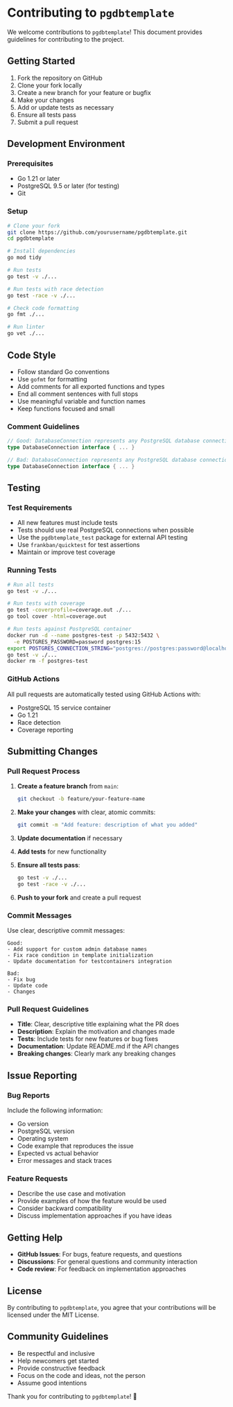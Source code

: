 # Contributing to `pgdbtemplate`

We welcome contributions to `pgdbtemplate`! This document provides guidelines
for contributing to the project.

## Getting Started

1. Fork the repository on GitHub
2. Clone your fork locally
3. Create a new branch for your feature or bugfix
4. Make your changes
5. Add or update tests as necessary
6. Ensure all tests pass
7. Submit a pull request

## Development Environment

### Prerequisites

- Go 1.21 or later
- PostgreSQL 9.5 or later (for testing)
- Git

### Setup

```bash
# Clone your fork
git clone https://github.com/yourusername/pgdbtemplate.git
cd pgdbtemplate

# Install dependencies
go mod tidy

# Run tests
go test -v ./...

# Run tests with race detection
go test -race -v ./...

# Check code formatting
go fmt ./...

# Run linter
go vet ./...
```

## Code Style

- Follow standard Go conventions
- Use `gofmt` for formatting
- Add comments for all exported functions and types
- End all comment sentences with full stops
- Use meaningful variable and function names
- Keep functions focused and small

### Comment Guidelines

```go
// Good: DatabaseConnection represents any PostgreSQL database connection.
type DatabaseConnection interface { ... }

// Bad: DatabaseConnection represents any PostgreSQL database connection
type DatabaseConnection interface { ... }
```

## Testing

### Test Requirements

- All new features must include tests
- Tests should use real PostgreSQL connections when possible
- Use the `pgdbtemplate_test` package for external API testing
- Use `frankban/quicktest` for test assertions
- Maintain or improve test coverage

### Running Tests

```bash
# Run all tests
go test -v ./...

# Run tests with coverage
go test -coverprofile=coverage.out ./...
go tool cover -html=coverage.out

# Run tests against PostgreSQL container
docker run -d --name postgres-test -p 5432:5432 \
  -e POSTGRES_PASSWORD=password postgres:15
export POSTGRES_CONNECTION_STRING="postgres://postgres:password@localhost:5432/postgres?sslmode=disable"
go test -v ./...
docker rm -f postgres-test
```

### GitHub Actions

All pull requests are automatically tested using GitHub Actions with:
- PostgreSQL 15 service container
- Go 1.21
- Race detection
- Coverage reporting

## Submitting Changes

### Pull Request Process

1. **Create a feature branch** from `main`:
   ```bash
   git checkout -b feature/your-feature-name
   ```

2. **Make your changes** with clear, atomic commits:
   ```bash
   git commit -m "Add feature: description of what you added"
   ```

3. **Update documentation** if necessary

4. **Add tests** for new functionality

5. **Ensure all tests pass**:
   ```bash
   go test -v ./...
   go test -race -v ./...
   ```

6. **Push to your fork** and create a pull request

### Commit Messages

Use clear, descriptive commit messages:

```
Good:
- Add support for custom admin database names
- Fix race condition in template initialization
- Update documentation for testcontainers integration

Bad:
- Fix bug
- Update code
- Changes
```

### Pull Request Guidelines

- **Title**: Clear, descriptive title explaining what the PR does
- **Description**: Explain the motivation and changes made
- **Tests**: Include tests for new features or bug fixes
- **Documentation**: Update README.md if the API changes
- **Breaking changes**: Clearly mark any breaking changes

## Issue Reporting

### Bug Reports

Include the following information:
- Go version
- PostgreSQL version
- Operating system
- Code example that reproduces the issue
- Expected vs actual behavior
- Error messages and stack traces

### Feature Requests

- Describe the use case and motivation
- Provide examples of how the feature would be used
- Consider backward compatibility
- Discuss implementation approaches if you have ideas

## Getting Help

- **GitHub Issues**: For bugs, feature requests, and questions
- **Discussions**: For general questions and community interaction
- **Code review**: For feedback on implementation approaches

## License

By contributing to `pgdbtemplate`, you agree that your contributions
will be licensed under the MIT License.

## Community Guidelines

- Be respectful and inclusive
- Help newcomers get started
- Provide constructive feedback
- Focus on the code and ideas, not the person
- Assume good intentions

Thank you for contributing to `pgdbtemplate`! 🚀
